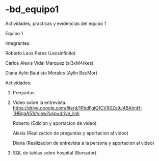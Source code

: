 # -bd_equipo1
Actividades, practicas y evidencias del equipo 1

Equipo 1 

Integrantes:

Roberto Leos Perez (Leosinfinito)

Carlos Alexis Vidal Marquez (al3xM4rkes)

Diana Aylin Bautista Morales (Aylin BauMor)

Actividades:
1. Preguntas.
2. Video sobre la entrevista.
       https://drive.google.com/file/d/1PbdFglG1CV90Zs9J4BAhnH-1HBgaA51r/view?usp=drive_link

   Roberto (Edicion y aportacion de video)

   Alexis (Realizacion de preguntas y aportacion al video)

   Diana (Realizacion de entrevista a la persona y aportacion al video)

3. SQL  de tablas sobre hospital (Borrador)
